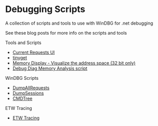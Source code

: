 # Debugging Scripts

A collection of scripts and tools to use with WinDBG for .net debugging

See these blog posts for more info on the scripts and tools

Tools and Scripts

- [Current Requests UI](https://tessferrandez.github.io/debugging/dotnet/2008/08/28/creating-a-ui-module-for-iis7-to-watch-current-requests.html)
- [tinyget](https://tessferrandez.github.io/debugging/dotnet/labs/2008/02/04/debugging-demos-setup-instructions.html)
- [Memory Display - Visualize the address space (32 bit only)](https://tessferrandez.github.io/debugging/dotnet/memory/2009/04/23/show-me-the-memory.html)
- [Debug Diag Memory Analysis script](https://tessferrandez.github.io/debugging/dotnet/memory/2009/05/12/debug-diag-script-for-troubleshooting-net-20-memory-leaks.html)

WinDBG Scripts

- [DumpAllRequests](https://tessferrandez.github.io/debugging/aspnet/script/2007/09/12/debugging-script-dumping-out-current-and-recent-aspnet-requests.html)
- [DumpSessions](https://tessferrandez.github.io/debugging/aspnet/script/2007/09/18/debugging-script-dumping-out-aspnet-session-contents.html)
- [CMDTree](https://tessferrandez.github.io/debugging/dotnet/2008/09/18/making-it-easier-to-debug-net-dumps-using-cmdtree.html)

ETW Tracing

- [ETW Tracing](https://tessferrandez.github.io/debugging/dotnet/2008/11/06/troubleshooting-appdomain-restarts-and-other-issues-with-ETW-tracing.html)
